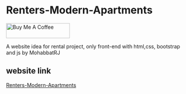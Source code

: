 # Renters-Modern-Apartments
<a href="https://www.buymeacoffee.com/mohabbatrj" target="_blank"><img src="https://cdn.buymeacoffee.com/buttons/default-orange.png" alt="Buy Me A Coffee" height="41" width="174"></a>

A website idea for rental project, only front-end with html,css, bootstrap and js by MohabbatRJ
## website link
<a href="[https://www.buymeacoffee.com/mohabbatrj](https://mohabbatrj.github.io/Renters-Modern-Apartments/
)" target="_blank">Renters-Modern-Apartments</a>
